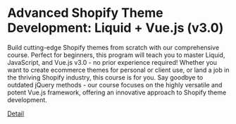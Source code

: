 # Advanced Shopify Theme Development: Liquid + Vue.js (v3.0)

Build cutting-edge Shopify themes from scratch with our comprehensive course. Perfect for beginners, this program will teach you to master Liquid, JavaScript, and Vue.js v3.0 - no prior experience required! Whether you want to create ecommerce themes for personal or client use, or land a job in the thriving Shopify industry, this course is for you. Say goodbye to outdated jQuery methods - our course focuses on the highly versatile and potent Vue.js framework, offering an innovative approach to Shopify theme development. 

[Detail](https://eduitfree.com/courses/advanced-shopify-theme-development-liquid-vue-js-v3-0)